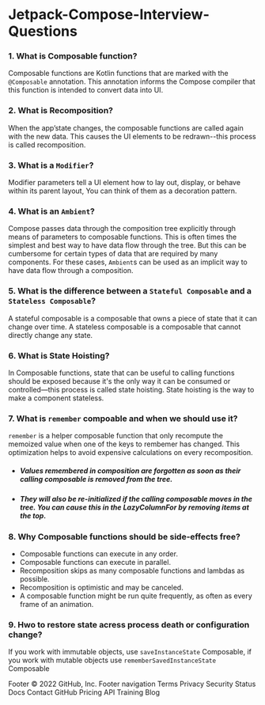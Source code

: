 # Jetpack-Compose-Interview-Questions


### 1. What is Composable function?
Composable functions are Kotlin functions that are marked with the `@Composable` annotation. This annotation informs the Compose compiler that this function is intended to convert data into UI.

### 2. What is Recomposition?
When the app’state changes, the composable functions are called again with the new data. This causes the UI elements to be redrawn--this process is called recomposition.

### 3. What is a `Modifier`?
Modifier parameters tell a UI element how to lay out, display, or behave within its parent layout, You can think of them as  a decoration pattern.

### 4. What is an `Ambient`?
Compose passes data through the composition tree explicitly through means of parameters to composable functions. This is often times the simplest and best way to have data flow through the tree. But this can be cumbersome for certain types of data that are required by many components. For these cases, `Ambient`s can be used as an implicit way to have data flow through a composition.


### 5. What is the difference between a `Stateful Composable` and a `Stateless Composable`?
A stateful composable is a composable that owns a piece of state that it can change over time.
A stateless composable is a composable that cannot directly change any state.


### 6. What is State Hoisting?
In Composable functions, state that can be useful to calling functions should be exposed because it's the only way it can be consumed or controlled—this process is called state hoisting. State hoisting is the way to make a component stateless.

### 7. What is `remember` compoable and when we should use it?
`remember` is a helper composable function that only recompute the memoized value when one of the keys to rembemer has changed. This optimization helps to avoid expensive calculations on every recomposition.<br/>
- ##### Values remembered in composition are forgotten as soon as their calling composable is removed from the tree.
- ##### They will also be re-initialized if the calling composable moves in the tree. You can cause this in the LazyColumnFor by removing items at the top.

### 8. Why Composable functions should be side-effects free?

- Composable functions can execute in any order.
- Composable functions can execute in parallel.
- Recomposition skips as many composable functions and lambdas as possible.
- Recomposition is optimistic and may be canceled.
- A composable function might be run quite frequently, as often as every frame of an animation.


### 9. Hwo to restore state acress process death or configuration change?
If you work with immutable objects, use `saveInstanceState` Composable, if you work with mutable objects use `rememberSavedInstanceState` Composable


Footer
© 2022 GitHub, Inc.
Footer navigation
Terms
Privacy
Security
Status
Docs
Contact GitHub
Pricing
API
Training
Blog
